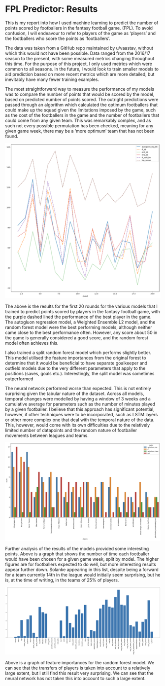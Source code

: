 # FPL Predictor: Results

This is my report into how I used machine learning to predict the number of points scored by footballers in the fantasy football game. (FPL). To avoid confusion, I will endeavour to refer to players of the game as ‘players’ and the footballers who score the points as ‘footballers’.

The data was taken from a GitHub repo maintained by u/vaastav, without which this would not have been possible. Data ranged from the 2016/17 season to the present, with some measured metrics changing throughout this time. For the purpose of this project, I only used metrics which were common to all seasons. In the future, I would look to train smaller models to aid prediction based on more recent metrics which are more detailed, but inevitably have many fewer training examples. 

The most straightforward way to measure the performance of my models was to compare the number of points that would be scored by the model, based on predicted number of points scored. The outright predictions were passed through an algorithm which calculated the optimum footballers that could make up the squad given the limitations imposed by the game, such as the cost of the footballers in the game and the number of footballers that could come from any given team. This was remarkably complex, and as such not every possible permutation has been checked, meaning for any given game week, there may be a ‘more optimum’ team that has not been found. 

![Models](Models/Results/output2.png)

The above is the results for the first 20 rounds for the various models that I trained to predict points scored by players in the fantasy football game, with the purple dashed lined the performance of the best player in the game. The autogluon regression model, a Weighted Ensemble L2 model, and the random forest model were the best performing models, although neither came close to the best performance often. However, any score about 50 in the game is generally considered a good score, and the random forest model often achieves this. 

I also trained a split random forest model which performs slightly better. This model utilised the feature importances from the original forest to determine that it would be beneficial to have separate goalkeeper and outfield models due to the very different parameters that apply to the positions (saves, goals etc.). Interestingly, the split model was sometimes outperformed 

The neural network performed worse than expected. This is not entirely surprising given the tabular nature of the dataset. Across all models, temporal changes were modelled by having a window of 3 weeks and a cumulative average for parameters such as the number of minutes played by a given footballer. I believe that this approach has significant potential, however, if other techniques were to be incorporated, such as LSTM layers or other more complex one that deal with the temporal nature of the data. This, however, would come with its own difficulties due to the relatively limited number of datapoints and the random nature of footballer movements between leagues and teams. 

![Footballers](<Models/Results/PNG image.png>)

Further analysis of the results of the models provided some interesting points. Above is a graph that shows the number of time each footballer would have been chosen for a given game week, split by model. The higher figures are for footballers expected to do well, but more interesting results appear further down. Solanke appearing in this list, despite being a forward for a team currently 14th in the league would initially seem surprising, but he is, at the time of writing, in the teams of 25% of players. 

![Importances](<Models/Results/PNG image 2.png>)

Above is a graph of feature importances for the random forest model. We can see that the transfers of players is taken into account to a relatively large extent, but I still find this result very surprising. We can see that the neural network has not taken this into account to such a large extent.  

